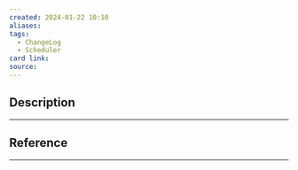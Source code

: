 ```yaml
---
created: 2024-01-22 10:10
aliases: 
tags:
  - ChangeLog
  - Scheduler
card link: 
source:
---
```

## Description
---





## Reference
---






